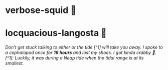 # verbose-squid :squid:
# locquacious-langosta :lobster:
###### Don't get stuck talking to either or the tide [^1] will take you away. I spoke to a cephalopod once for **16 hours** and lost my shoes. I got kinda crabby :crab:. [^1]:  Luckily, it was during a Neap tide when the tidal range is at its smallest. 
